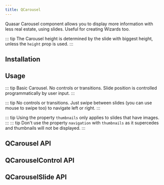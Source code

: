 ```yaml
---
title: QCarousel
---
```


Quasar Carousel component allows you to display more information with less real estate, using slides. Useful for creating Wizards too.

::: tip
The Carousel height is determined by the slide with biggest height, unless the `height` prop is used.
:::

## Installation
<doc-installation :components="['QCarousel', 'QCarouselControl', 'QCarouselSlide']" />

## Usage
::: tip
Basic Carousel. No controls or transitions. Slide position is controlled programmatically by user input.
:::

<doc-example title="Basic" file="QCarousel/Basic" />

::: tip
No controls or transitions. Just swipe between slides (you can use mouse to swipe too) to navigate left or right.
:::

<doc-example title="Swipeable" file="QCarousel/Swipeable" />

<doc-example title="Animated" file="QCarousel/Animated" />

<doc-example title="Transitions" file="QCarousel/Transitions" />

<doc-example title="Navigation and Control Color" file="QCarousel/Navigation" />

<doc-example title="Arrows" file="QCarousel/Arrows" />

<doc-example title="Prev and Next Icons" file="QCarousel/PrevAndNextIcons" />

<doc-example title="Infinite" file="QCarousel/Infinite" />

<doc-example title="Autoplay" file="QCarousel/Autoplay" />

::: tip
Using the property `thumbnails` only applies to slides that have images.
:::
::: tip
Don't use the property `navigation` with `thumbnails` as it supercedes and thumbnails will not be displayed.
:::

<doc-example title="Thumbnails" file="QCarousel/Thumbnails" />

<doc-example title="Padding" file="QCarousel/Padding" />

<doc-example title="Custom Captions" file="QCarousel/CustomCaptions" />

<doc-example title="Control Slot" file="QCarousel/ControlSlot" />

## QCarousel API
<doc-api file="QCarousel" />

## QCarouselControl API
<doc-api file="QCarouselControl" />

## QCarouselSlide API
<doc-api file="QCarouselSlide" />
